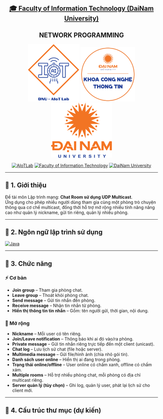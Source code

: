 <h2 align="center">
    <a href="https://dainam.edu.vn/vi/khoa-cong-nghe-thong-tin">
    🎓 Faculty of Information Technology (DaiNam University)
    </a>
</h2>
<h2 align="center">
   NETWORK PROGRAMMING
</h2>
<div align="center">
    <p align="center">
        <img src="docs/aiotlab_logo.png" alt="AIoTLab Logo" width="170"/>
        <img src="docs/fitdnu_logo.png" alt="FITDNU Logo" width="180"/>
        <img src="docs/dnu_logo.png" alt="DaiNam University Logo" width="200"/>
    </p>

[![AIoTLab](https://img.shields.io/badge/AIoTLab-green?style=for-the-badge)](https://www.facebook.com/DNUAIoTLab)
[![Faculty of Information Technology](https://img.shields.io/badge/Faculty%20of%20Information%20Technology-blue?style=for-the-badge)](https://dainam.edu.vn/vi/khoa-cong-nghe-thong-tin)
[![DaiNam University](https://img.shields.io/badge/DaiNam%20University-orange?style=for-the-badge)](https://dainam.edu.vn)

</div>

---

## 📖 1. Giới thiệu
Đề tài môn Lập trình mạng: **Chat Room sử dụng UDP Multicast**.  
Ứng dụng cho phép nhiều người dùng tham gia cùng một phòng trò chuyện thông qua cơ chế multicast, đồng thời hỗ trợ mở rộng nhiều tính năng nâng cao như quản lý nickname, gửi tin riêng, quản lý nhiều phòng.

---

## 🔧 2. Ngôn ngữ lập trình sử dụng
[![Java](https://img.shields.io/badge/Java-007396?style=for-the-badge&logo=java&logoColor=white)](https://www.java.com/)

---

## 🚀 3. Chức năng

### ⚡ Cơ bản
- **Join group** – Tham gia phòng chat.  
- **Leave group** – Thoát khỏi phòng chat.  
- **Send message** – Gửi tin nhắn đến phòng.  
- **Receive message** – Nhận tin nhắn từ phòng.  
- **Hiển thị thông tin tin nhắn** – Gồm: tên người gửi, thời gian, nội dung.  

### 🌟 Mở rộng
- **Nickname** – Mỗi user có tên riêng.  
- **Join/Leave notification** – Thông báo khi ai đó vào/ra phòng.  
- **Private message** – Gửi tin nhắn riêng trực tiếp đến một client (unicast).  
- **Chat log** – Lưu lịch sử chat (file hoặc server).  
- **Multimedia message** – Gửi file/hình ảnh (chia nhỏ gói tin).  
- **Danh sách user online** – Hiển thị ai đang trong phòng.  
- **Trạng thái online/offline** – User online có chấm xanh, offline có chấm xám.  
- **Multiple rooms** – Hỗ trợ nhiều phòng chat, mỗi phòng có địa chỉ multicast riêng.  
- **Server quản lý (tùy chọn)** – Ghi log, quản lý user, phát lại lịch sử cho client mới.  

---

## 📂 4. Cấu trúc thư mục (dự kiến)


